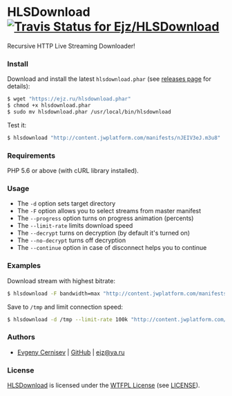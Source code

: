 # HLSDownload [![Travis Status for Ejz/HLSDownload](https://travis-ci.org/Ejz/HLSDownload.svg?branch=master)](https://travis-ci.org/Ejz/HLSDownload)

Recursive HTTP Live Streaming Downloader!

### Install

Download and install the latest `hlsdownload.phar` (see [releases page](https://github.com/Ejz/HLSDownload/releases) for details):

```bash
$ wget "https://ejz.ru/hlsdownload.phar"
$ chmod +x hlsdownload.phar
$ sudo mv hlsdownload.phar /usr/local/bin/hlsdownload
```

Test it:

```bash
$ hlsdownload "http://content.jwplatform.com/manifests/nJEIV3eJ.m3u8"
```

### Requirements

PHP 5.6 or above (with cURL library installed).

### Usage

* The `-d` option sets target directory
* The `-F` option allows you to select streams from master manifest
* The `--progress` option turns on progress animation (percents)
* The `--limit-rate` limits download speed
* The `--decrypt` turns on decryption (by default it's turned on)
* The `--no-decrypt` turns off decryption
* The `--continue` option in case of disconnect helps you to continue

### Examples

Download stream with highest bitrate:

```bash
$ hlsdownload -F bandwidth=max "http://content.jwplatform.com/manifests/nJEIV3eJ.m3u8"
```

Save to `/tmp` and limit connection speed:

```bash
$ hlsdownload -d /tmp --limit-rate 100k "http://content.jwplatform.com/manifests/nJEIV3eJ.m3u8"
```

### Authors

- [Evgeny Cernisev](http://ejz.ru) | [GitHub](https://github.com/Ejz) | <ejz@ya.ru>

### License

[HLSDownload](https://github.com/Ejz/HLSDownload) is licensed under the [WTFPL License](https://en.wikipedia.org/wiki/WTFPL) (see [LICENSE](LICENSE)).
